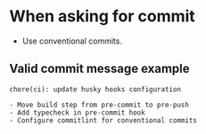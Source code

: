 # When asking for commit

- Use conventional commits.

## Valid commit message example

```text
chore(ci): update husky hooks configuration

- Move build step from pre-commit to pre-push
- Add typecheck in pre-commit hook
- Configure commitlint for conventional commits
```
